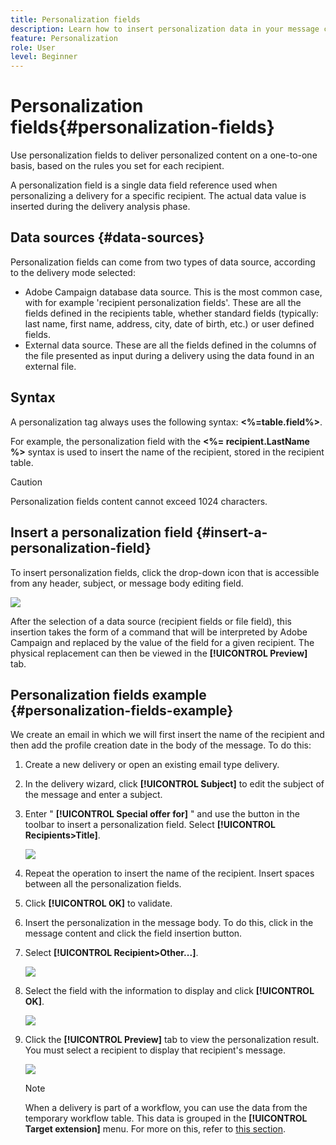 ```yaml
---
title: Personalization fields
description: Learn how to insert personalization data in your message content
feature: Personalization
role: User
level: Beginner
---
```


# Personalization fields{#personalization-fields}

Use personalization fields to deliver personalized content on a one-to-one basis, based on the rules you set for each recipient.

A personalization field is a single data field reference used when personalizing a delivery for a specific recipient. The actual data value is inserted during the delivery analysis phase.

## Data sources {#data-sources}

Personalization fields can come from two types of data source, according to the delivery mode selected:

* Adobe Campaign database data source. 
    This is the most common case, with for example 'recipient personalization fields'. These are all the fields defined in the recipients table, whether standard fields (typically: last name, first name, address, city, date of birth, etc.) or user defined fields.
* External data source. 
    These are all the fields defined in the columns of the file presented as input during a delivery using the data found in an external file.


## Syntax

A personalization tag always uses the following syntax: **<%=table.field%>**.

For example, the personalization field with the **<%= recipient.LastName %>** syntax is used to insert the name of the recipient, stored in the recipient table.

>[!CAUTION]
>
>Personalization fields content cannot exceed 1024 characters.

## Insert a personalization field {#insert-a-personalization-field}

To insert personalization fields, click the drop-down icon that is accessible from any header, subject, or message body editing field.

![](assets/s_ncs_user_add_custom_field.png)

After the selection of a data source (recipient fields or file field), this insertion takes the form of a command that will be interpreted by Adobe Campaign and replaced by the value of the field for a given recipient. The physical replacement can then be viewed in the **[!UICONTROL Preview]** tab.

## Personalization fields example {#personalization-fields-example}

We create an email in which we will first insert the name of the recipient and then add the profile creation date in the body of the message. To do this:

1. Create a new delivery or open an existing email type delivery.
1. In the delivery wizard, click **[!UICONTROL Subject]** to edit the subject of the message and enter a subject.
1. Enter " **[!UICONTROL Special offer for]** " and use the button in the toolbar to insert a personalization field. Select **[!UICONTROL Recipients>Title]**.

    ![](assets/s_ncs_user_insert_custom_field.png)

1. Repeat the operation to insert the name of the recipient. Insert spaces between all the personalization fields.
1. Click **[!UICONTROL OK]** to validate.
1. Insert the personalization in the message body. To do this, click in the message content and click the field insertion button.
1. Select **[!UICONTROL Recipient>Other...]**.

   ![](assets/s_ncs_user_insert_custom_field_b.png)

1. Select the field with the information to display and click **[!UICONTROL OK]**.

   ![](assets/s_ncs_user_insert_custom_field_c.png)

1. Click the **[!UICONTROL Preview]** tab to view the personalization result. You must select a recipient to display that recipient's message.

   ![](assets/s_ncs_user_insert_custom_field_d.png)

   >[!NOTE]
   >
   >When a delivery is part of a workflow, you can use the data from the temporary workflow table. This data is grouped in the **[!UICONTROL Target extension]** menu. For more on this, refer to [this section](../../workflow/using/data-life-cycle.md#target-data).
